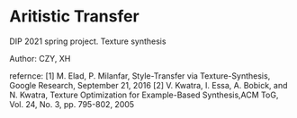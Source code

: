 # Aritistic Transfer

DIP 2021 spring project. 
Texture synthesis

Author: CZY, XH

refernce: 
[1] M. Elad, P. Milanfar, Style-Transfer via Texture-Synthesis, Google Research, September 21, 2016
[2] V. Kwatra, I. Essa, A. Bobick, and N. Kwatra, Texture Optimization for
Example-Based Synthesis,ACM ToG, Vol. 24, No. 3, pp. 795-802, 2005